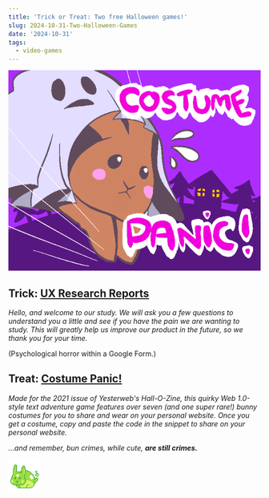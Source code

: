 ```yaml
---
title: 'Trick or Treat: Two free Halloween games!'
slug: 2024-10-31-Two-Halloween-Games
date: '2024-10-31'
tags:
  - video-games
---
```


![A rabbit jumping out of a costume: text is Costume Panic!](./Costume_Panic.png)

## Trick: [UX Research Reports](https://forms.gle/CCtHDUcm3bSWmQuQ8)

_Hello, and welcome to our study. We will ask you a few questions to understand you a little and see if you have the pain we are wanting to study. This will greatly help us improve our product in the future, so we thank you for your time._

(Psychological horror within a Google Form.)

## Treat: [Costume Panic!](https://illuminesce.itch.io/costume-panic)

_Made for the 2021 issue of Yesterweb's Hall-O-Zine, this quirky Web 1.0-style text adventure game features over seven (and one super rare!) bunny costumes for you to share and wear on your personal website. Once you get a costume, copy and paste the code in the snippet to share on your personal website._

_...and remember, bun crimes, while cute, **are still crimes.**_

![A lime green slime bunny.](./4_slime_bun.png)

